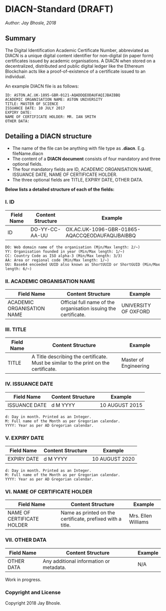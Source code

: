# DIACN-Standard (DRAFT)                                                                                   
*Author: Jay Bhosle, 2018*

## Summary

The Digital Identification Academic Certificate Number, abbreviated as DIACN is a unique digital content identifier for non-digital (in paper form) certificates issued by academic organisations. A DIACN when stored on a decentralized, distributed and public digital ledger like the Ethereum Blockchain acts like a proof-of-existence of a certificate issued to an individual.


An example DIACN file is as follows:

    ID: ASTON.AC.UK-1895-GBR-0121-AQADDQEODAUFAQIJBAIBBQ
    ACADEMIC ORGANISATION NAME: ASTON UNIVERSITY
    TITLE: MASTER OF SCIENCE
    ISSUANCE DATE: 10 JULY 2017
    EXPIRY DATE:
    NAME OF CERTIFICATE HOLDER: MR. IAN SMITH
    OTHER DATA:

## Detailing a DIACN structure
* The name of the file can be anything with file type as **.diacn**. E.g. fileName.diacn
* The content of a **DIACN document** consists of four mandatory and three optional fields.
* The four mandatory fields are ID, ACADEMIC ORGANISATION NAME, ISSUANCE DATE, NAME OF CERTIFICATE HOLDER.
* The three optional fields are TITLE, EXPIRY DATE, OTHER DATA.

**Below lists a detailed structure of each of the fields:**

### I. ID

Field Name  | Content Structure | Example
------------- | --------------  | -----------
ID  | DO-YY-CC-AA-UU  | OX.AC.UK-1096-GBR-01865-AQACCQEODAUFAQIJBAIBBQ
    DO: Web domain name of the organisation (Min/Max length: 2/~)
    YY: Organisation founded in year (Min/Max length: 1/~)
    CC: Country Code as ISO alpha-3 (Min/Max length: 3/3)
    AA: Area or regional code (Min/Max length: 1/~)
    UU: Base64 encoeded UUID also known as ShortUUID or ShortGUID (Min/Max length: 6/~)

### II. ACADEMIC ORGANISATION NAME

Field Name  | Content Structure | Example
------------- | --------------  | -----------
ACADEMIC ORGANISATION NAME  | Official full name of the organisation issuing the certificate.   | UNIVERSITY OF OXFORD

### III. TITLE

Field Name  | Content Structure | Example
------------- | --------------  | -----------
TITLE  | A Title describing the certificate. Must be similar to the print on the certificate.  | Master of Engineering

### IV. ISSUANCE DATE

Field Name  | Content Structure | Example
------------- | --------------  | -----------
ISSUANCE DATE  | d M YYYY  | 10 AUGUST 2015
    d: Day in month. Printed as an Integer.
    M: Full name of the Month as per Gregorian calendar.
    YYYY: Year as per AD Gregorian calendar.

### V. EXPIRY DATE

Field Name  | Content Structure | Example
------------- | --------------  | -----------
EXPIRY DATE  | d M YYYY  | 10 AUGUST 2020
    d: Day in month. Printed as an Integer.
    M: Full name of the Month as per Gregorian calendar.
    YYYY: Year as per AD Gregorian calendar.

### VI. NAME OF CERTIFICATE HOLDER

Field Name  | Content Structure | Example
------------- | --------------  | -----------
NAME OF CERTIFICATE HOLDER  | Name as printed on the certificate, prefixed with a title.| Mrs. Ellen Williams

### VII. OTHER DATA

Field Name  | Content Structure | Example
------------- | --------------  | -----------
OTHER DATA  | Any additional information or metadata.  | N/A

Work in progress.

### Copyright and License

Copyright 2018 Jay Bhosle.
